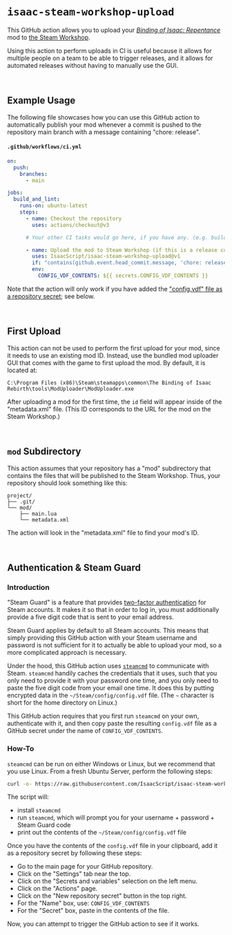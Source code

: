 # `isaac-steam-workshop-upload`

<!-- markdownlint-disable MD001 MD033 -->

This GitHub action allows you to upload your _[Binding of Isaac: Repentance](https://store.steampowered.com/app/1426300/The_Binding_of_Isaac_Repentance/)_ mod to [the Steam Workshop](https://steamcommunity.com/app/250900/workshop/).

Using this action to perform uploads in CI is useful because it allows for multiple people on a team to be able to trigger releases, and it allows for automated releases without having to manually use the GUI.

<br />

## Example Usage

The following file showcases how you can use this GitHub action to automatically publish your mod whenever a commit is pushed to the repository main branch with a message containing "chore: release".

#### `.github/workflows/ci.yml`

```yml
on:
  push:
    branches:
      - main

jobs:
  build_and_lint:
    runs-on: ubuntu-latest
    steps:
      - name: Checkout the repository
        uses: actions/checkout@v3

      # Your other CI tasks would go here, if you have any. (e.g. building artifacts, linting)

      - name: Upload the mod to Steam Workshop (if this is a release commit)
        uses: IsaacScript/isaac-steam-workshop-upload@v1
        if: "contains(github.event.head_commit.message, 'chore: release') && github.event_name != 'pull_request'"
        env:
          CONFIG_VDF_CONTENTS: ${{ secrets.CONFIG_VDF_CONTENTS }}
```

Note that the action will only work if you have added the ["config.vdf" file as a repository secret](#authentication--steam-guard); see below.

<br />

## First Upload

This action can not be used to perform the first upload for your mod, since it needs to use an existing mod ID. Instead, use the bundled mod uploader GUI that comes with the game to first upload the mod. By default, it is located at:

```text
C:\Program Files (x86)\Steam\steamapps\common\The Binding of Isaac Rebirth\tools\ModUploader\ModUploader.exe
```

After uploading a mod for the first time, the `id` field will appear inside of the "metadata.xml" file. (This ID corresponds to the URL for the mod on the Steam Workshop.)

<br />

## `mod` Subdirectory

This action assumes that your repository has a "mod" subdirectory that contains the files that will be published to the Steam Workshop. Thus, your repository should look something like this:

```text
project/
├── .git/
└── mod/
    ├── main.lua
    └── metadata.xml
```

The action will look in the "metadata.xml" file to find your mod's ID.

<br />

## Authentication & Steam Guard

### Introduction

"Steam Guard" is a feature that provides [two-factor authentication](https://en.wikipedia.org/wiki/Multi-factor_authentication) for Steam accounts. It makes it so that in order to log in, you must additionally provide a five digit code that is sent to your email address.

Steam Guard applies by default to all Steam accounts. This means that simply providing this GitHub action with your Steam username and password is not sufficient for it to actually be able to upload your mod, so a more complicated approach is necessary.

Under the hood, this GitHub action uses [`steamcmd`](https://developer.valvesoftware.com/wiki/SteamCMD) to communicate with Steam. `steamcmd` handily caches the credentials that it uses, such that you only need to provide it with your password one time, and you only need to paste the five digit code from your email one time. It does this by putting encrypted data in the `~/Steam/config/config.vdf` file. (The `~` character is short for the home directory on Linux.)

This GitHub action requires that you first run `steamcmd` on your own, authenticate with it, and then copy paste the resulting `config.vdf` file as a GitHub secret under the name of `CONFIG_VDF_CONTENTS`.

### How-To

`steamcmd` can be run on either Windows or Linux, but we recommend that you use Linux. From a fresh Ubuntu Server, perform the following steps:

```bash
curl -o- https://raw.githubusercontent.com/IsaacScript/isaac-steam-workshop-upload/main/get_steamcmd_credentials.sh | bash
```

The script will:

- install `steamcmd`
- run `steamcmd`, which will prompt you for your username + password + Steam Guard code
- print out the contents of the `~/Steam/config/config.vdf` file

Once you have the contents of the `config.vdf` file in your clipboard, add it as a repository secret by following these steps:

- Go to the main page for your GitHub repository.
- Click on the "Settings" tab near the top.
- Click on the "Secrets and variables" selection on the left menu.
- Click on the "Actions" page.
- Click on the "New repository secret" button in the top right.
- For the "Name" box, use: `CONFIG_VDF_CONTENTS`
- For the "Secret" box, paste in the contents of the file.

Now, you can attempt to trigger the GitHub action to see if it works.

<br />
